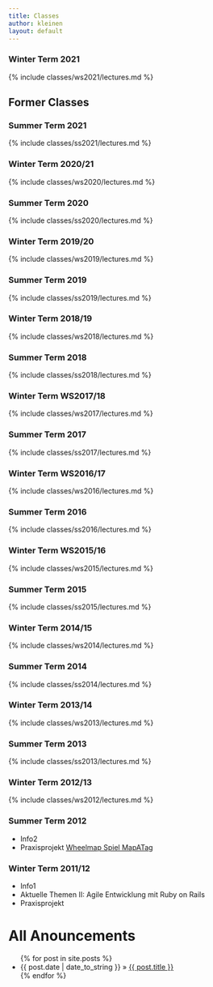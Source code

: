 ```yaml
---
title: Classes
author: kleinen
layout: default
---
```


### Winter Term 2021

{% include classes/ws2021/lectures.md %}

## Former Classes

### Summer Term 2021

{% include classes/ss2021/lectures.md %}

### Winter Term 2020/21

{% include classes/ws2020/lectures.md %}

### Summer Term 2020

{% include classes/ss2020/lectures.md %}

### Winter Term 2019/20

{% include classes/ws2019/lectures.md %}

### Summer Term 2019

{% include classes/ss2019/lectures.md %}

### Winter Term 2018/19

{% include classes/ws2018/lectures.md %}

### Summer Term 2018

{% include classes/ss2018/lectures.md %}

###  Winter Term WS2017/18

{% include classes/ws2017/lectures.md %}

### Summer Term 2017

{% include classes/ss2017/lectures.md %}

###  Winter Term WS2016/17

{% include classes/ws2016/lectures.md %}

### Summer Term 2016

{% include classes/ss2016/lectures.md %}

### Winter Term WS2015/16

{% include classes/ws2015/lectures.md %}

### Summer Term 2015

{% include classes/ss2015/lectures.md %}

### Winter Term 2014/15

{% include classes/ws2014/lectures.md %}

### Summer Term 2014

{% include classes/ss2014/lectures.md %}

### Winter Term 2013/14

{% include classes/ws2013/lectures.md %}

### Summer Term 2013

{% include classes/ss2013/lectures.md %}

### Winter Term 2012/13

{% include classes/ws2012/lectures.md %}

### Summer Term 2012

- Info2
- Praxisprojekt [Wheelmap Spiel MapATag](https://imi-bachelor.htw-berlin.de/studium/projekte/showtime-im-sommersemester-2012/#c11190)

### Winter Term 2011/12

- Info1
- Aktuelle Themen II: Agile Entwicklung mit Ruby on Rails
- Praxisprojekt


<div id="home">
  <h1>All Anouncements</h1>
  <ul class="posts">
    {% for post in site.posts %}
      <li><span>{{ post.date | date_to_string }}</span> &raquo; <a href="{{ post.url }}">{{ post.title }}</a></li>
    {% endfor %}
  </ul>
</div>
